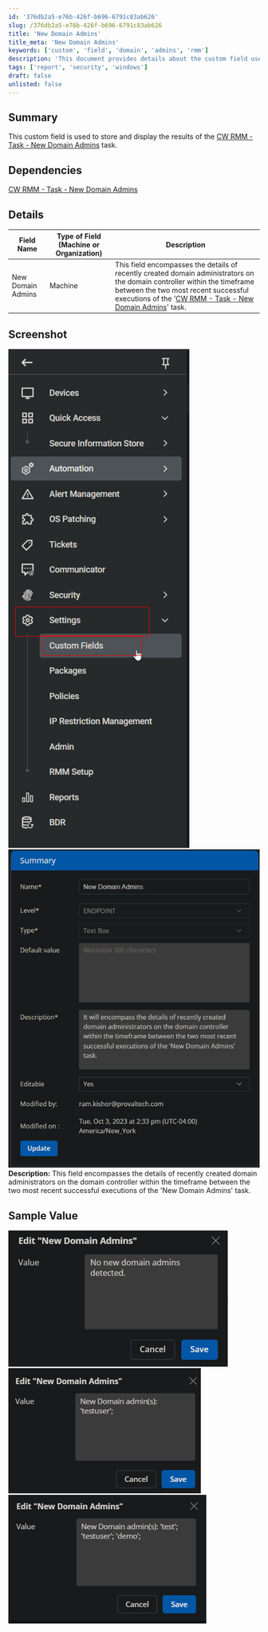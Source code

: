 ```yaml
---
id: '376db2a5-e76b-426f-b696-6791c83ab626'
slug: /376db2a5-e76b-426f-b696-6791c83ab626
title: 'New Domain Admins'
title_meta: 'New Domain Admins'
keywords: ['custom', 'field', 'domain', 'admins', 'rmm']
description: 'This document provides details about the custom field used to store and display results from the CW RMM - Task - New Domain Admins task, including dependencies, field descriptions, and sample values.'
tags: ['report', 'security', 'windows']
draft: false
unlisted: false
---
```


## Summary

This custom field is used to store and display the results of the [CW RMM - Task - New Domain Admins](<../tasks/New Domain Admins.md>) task.

## Dependencies

[CW RMM - Task - New Domain Admins](<../tasks/New Domain Admins.md>)

## Details

| Field Name        | Type of Field (Machine or Organization) | Description                                                                                                                                                                                                                      |
|-------------------|-----------------------------------------|----------------------------------------------------------------------------------------------------------------------------------------------------------------------------------------------------------------------------------|
| New Domain Admins | Machine                                 | This field encompasses the details of recently created domain administrators on the domain controller within the timeframe between the two most recent successful executions of the '[CW RMM - Task - New Domain Admins](<../tasks/New Domain Admins.md>)' task. |

## Screenshot

![Screenshot 1](../../../static/img/New-Domain-Admins/image_1.png)  
![Screenshot 2](../../../static/img/New-Domain-Admins/image_2.png)  
**Description:** This field encompasses the details of recently created domain administrators on the domain controller within the timeframe between the two most recent successful executions of the 'New Domain Admins' task.

## Sample Value

![Sample Value 1](../../../static/img/New-Domain-Admins/image_3.png)  
![Sample Value 2](../../../static/img/New-Domain-Admins/image_4.png)  
![Sample Value 3](../../../static/img/New-Domain-Admins/image_5.png)  



